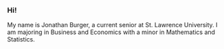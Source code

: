 ### Hi!

My name is Jonathan Burger, a current senior at St. Lawrence University. I am majoring in Business and Economics with a minor in Mathematics and Statistics. 


